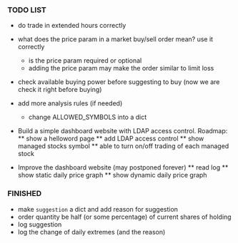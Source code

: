 ### TODO LIST
* do trade in extended hours correctly
* what does the price param in a market buy/sell order mean? use it correctly
    - is the price param required or optional
    - adding the price param may make the order similar to limit loss
* check available buying power before suggesting to buy (now we are check it right before buying)
* add more analysis rules (if needed)
    - change ALLOWED_SYMBOLS into a dict

* Build a simple dashboard website with LDAP access control. Roadmap:
** show a helloword page
** add LDAP access control
** show managed stocks symbol
** able to turn on/off trading of each managed stock
* Improve the dashboard website (may postponed forever)
** read log
** show static daily price graph
** show dynamic daily price graph


### FINISHED
* make `suggestion` a dict and add reason for suggestion
* order quantity be half (or some percentage) of current shares of holding
* log suggestion
* log the change of daily extremes (and the reason)
